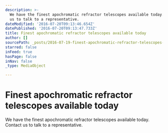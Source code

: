 ```yaml
---
description: >-
  We have the finest apochromatic refractor telescopes available today.  Contact
  us to talk to a representative.
dateModified: '2016-07-20T09:13:46.654Z'
datePublished: '2016-07-20T09:13:47.733Z'
title: Finest apochromatic refractor telescopes available today
author: []
sourcePath: _posts/2016-07-19-finest-apochromatic-refractor-telescopes-available-today.md
starred: false
inFeed: true
hasPage: false
inNav: false
_type: MediaObject

---
```

# Finest apochromatic refractor telescopes available today

We have the finest apochromatic refractor telescopes available today.   
Contact us to talk to a representative.